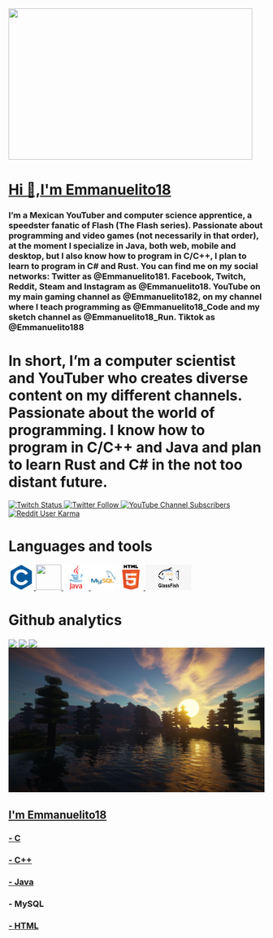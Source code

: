 <div id="header" aling="center">
    <img aling="center" src="https://media.giphy.com/media/XO8RMtRaK73isIt0i2/giphy.gif" width="480" height="297"/>
    <h1 aling="center"><a href="https://ww.youtube.com/@Emmanuelito18_Code">Hi 👋,I'm Emmanuelito18</a></h1>
    <h3 aling="center">I’m a Mexican YouTuber and computer science apprentice, a speedster fanatic of Flash (The Flash series). Passionate about programming and video games (not necessarily in that order), at the moment I specialize in Java, both web, mobile and desktop, but I also know how to program in C/C++, I plan to learn to program in C# and Rust. You can find me on my social networks: Twitter as @Emmanuelito181. Facebook, Twitch, Reddit, Steam and Instagram as @Emmanuelito18. YouTube on my main gaming channel as @Emmanuelito182, on my channel where I teach programming as @Emmanuelito18_Code and my sketch channel as @Emmanuelito18_Run. Tiktok as @Emmanuelito188</h3>
    <h1 aling="center">In short, I’m a computer scientist and YouTuber who creates diverse content on my different channels. Passionate about the world of programming. I know how to program in C/C++ and Java and plan to learn Rust and C# in the not too distant future.</h1>
</div>

<div id="badges">
  <a href="https://twitch.tv/emmanuelito18">
    <img alt="Twitch Status" src="https://img.shields.io/twitch/status/emmanuelito18?style=for-the-badge&logo=twitch">
  </a>
  <a href="https://twitter.com/Emmanuelito181">
    <img alt="Twitter Follow" src="https://img.shields.io/twitter/follow/Emmanuelito181?style=for-the-badge&logo=X">
  </a>
  <a href="https://www.youtube.com/@Emmanuelito18_Code">
    <img alt="YouTube Channel Subscribers" src="https://img.shields.io/youtube/channel/subscribers/UCDZAjygwY93eLyxAszZGvXw?style=for-the-badge&logo=youtube&label=Emmanuelito18%20Subscribers">
  </a>
  <a href="https://www.reddit.com/user/Emmanuelito18/">
    <img alt="Reddit User Karma" src="https://img.shields.io/reddit/user-karma/combined/Emmanuelito18?style=for-the-badge&logo=Reddit">
  </a>
</div>

<div id="languages and tools">
  <h1 aling=center">Languages and tools</h1>
  <a href="https://github.com/Emmanuelito18?tab=repositories&q=&type=&language=c&sort=">
    <img src="https://github.com/devicons/devicon/blob/master/icons/c/c-plain.svg" width="50" height="50"></img>
  </a>
  <a href="https://github.com/Emmanuelito18?tab=repositories&q=&type=&language=c%2B%2B&sort=">
    <img src="https://github.com/railwayapp/devicons/blob/main/static/i/cplusplus.png" width="50" height="50"></img>
  </a>
  <a href="https://github.com/Emmanuelito18?tab=repositories&q=&type=&language=java&sort=">
    <img src="https://github.com/devicons/devicon/blob/master/icons/java/java-original-wordmark.svg" width="50" height="50"></img>
  </a>
    <img src="https://github.com/devicons/devicon/blob/master/icons/mysql/mysql-original-wordmark.svg" width="50" height="50"></img>
  <a href="https://github.com/Emmanuelito18?tab=repositories&q=&type=&language=html&sort=">
    <img src="https://github.com/devicons/devicon/blob/master/icons/html5/html5-original-wordmark.svg" width="50" height="50"></img>
  </a>
  <img src="/glassfish.png" width="90" height="50">
</div>

<div id="stats">
  <h1 aling="center">Github analytics</h1>
  <img height=200 align="center" src="(http://github-readme-streak-stats.herokuapp.com?user=Emmanuelito18&theme=dark&hide_border=true"/>
  <a href="https://github.com/anuraghazra/github-readme-stats">
    <img height=200 align="center" src="https://github-readme-stats.vercel.app/api?username=Emmanuelito18&theme=dark&show_icons=true"/>
  </a>
  <a href="https://github.com/anuraghazra/github-readme-stats">
    <img height=200 align="center" src="https://github-readme-stats.vercel.app/api/top-langs/?username=Emmanuelito18&layout=compact&theme=dark"/>
  </a>
</div>

<div id="actual">
  <a href="https://www.youtube.com/@Emmanuelito182"><img src="/Portada.jpg"></a>
  <h2><a href="https://ww.youtube.com/@Emmanuelito18_Code">I'm Emmanuelito18</a></h2>
  <h3> <a href="https://github.com/Emmanuelito18?tab=repositories&q=&type=&language=c&sort=">- C</a></h3>
  <h3> <a href="https://github.com/Emmanuelito18?tab=repositories&q=&type=&language=c%2B%2B&sort=">- C++</a></h3>
  <h3> <a href="https://github.com/Emmanuelito18?tab=repositories&q=&type=&language=java&sort=">- Java</a></h3>
  <h3> - MySQL</h3>
  <h3> <a href="https://github.com/Emmanuelito18?tab=repositories&q=&type=&language=html&sort=">- HTML</a></h3>
<br>
</div>